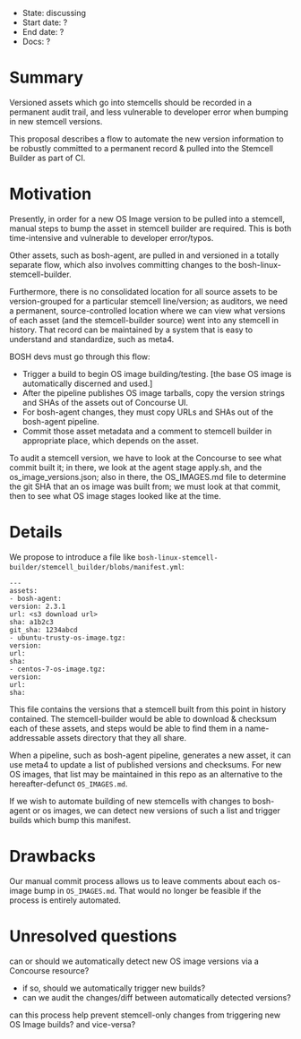 - State: discussing
- Start date: ?
- End date: ?
- Docs: ?

# Summary

Versioned assets which go into stemcells should be recorded in a permanent audit
trail, and less vulnerable to developer error when bumping in new stemcell versions.

This proposal describes a flow to automate the new version information to be
robustly committed to a permanent record & pulled into the Stemcell Builder
as part of CI.

# Motivation

Presently, in order for a new OS Image version to be pulled into a stemcell,
manual steps to bump the asset in stemcell builder are required. This is both
time-intensive and vulnerable to developer error/typos.

Other assets, such as bosh-agent, are pulled in and versioned in a totally
separate flow, which also involves committing changes to the bosh-linux-stemcell-builder.

Furthermore, there is no consolidated location for all source assets to be
version-grouped for a particular stemcell line/version; as auditors, we need
a permanent, source-controlled location where we can view what versions of each
asset (and the stemcell-builder source) went into any stemcell in history. That
record can be maintained by a system that is easy to understand and standardize,
such as meta4.

BOSH devs must go through this flow:
- Trigger a build to begin OS image building/testing. [the base OS image is automatically discerned and used.]
- After the pipeline publishes OS image tarballs, copy the version strings and SHAs of the assets out of Concourse UI.
- For bosh-agent changes, they must copy URLs and SHAs out of the bosh-agent pipeline.
- Commit those asset metadata and a comment to stemcell builder in appropriate place, which depends on the asset.

To audit a stemcell version, we have to look at the Concourse to see what commit built it;
in there, we look at the agent stage apply.sh, and the os_image_versions.json;
also in there, the OS_IMAGES.md file to determine the git SHA that an os image was built from;
we must look at that commit, then to see what OS image stages looked like at the time.

# Details

We propose to introduce a file like `bosh-linux-stemcell-builder/stemcell_builder/blobs/manifest.yml`:

    ---
    assets:
    - bosh-agent:
	version: 2.3.1
	url: <s3 download url>
	sha: a1b2c3
	git_sha: 1234abcd
    - ubuntu-trusty-os-image.tgz:
	version:
	url:
	sha:
    - centos-7-os-image.tgz:
	version:
	url:
	sha:

This file contains the versions that a stemcell built from this point in history contained.
The stemcell-builder would be able to download & checksum each of these assets,
and steps would be able to find them in a name-addressable assets directory that
they all share.

When a pipeline, such as bosh-agent pipeline, generates a new asset, it can use
meta4 to update a list of published versions and checksums. For new OS images,
that list may be maintained in this repo as an alternative to the hereafter-defunct
`OS_IMAGES.md`.

If we wish to automate building of new stemcells with changes to bosh-agent or os images,
we can detect new versions of such a list and trigger builds which bump this manifest.

# Drawbacks

Our manual commit process allows us to leave comments about each os-image bump in
`OS_IMAGES.md`. That would no longer be feasible if the process is entirely automated.

# Unresolved questions

can or should we automatically detect new OS image versions via a Concourse resource?
- if so, should we automatically trigger new builds?
- can we audit the changes/diff between automatically detected versions?

can this process help prevent stemcell-only changes from triggering new OS Image builds?
and vice-versa?

